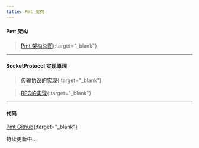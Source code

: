 ```yaml
---
title: Pmt 架构
---
```


#### Pmt 架构

>[Pmt 架构总图](/static/images/2016/pmt_framework.png){:target="_blank"}

***

#### SocketProtocol 实现原理

>[传输协议的实现](/static/images/2016/socketprotocol_transport_protocol.png){:target="_blank"}

>[RPC的实现](/static/images/2016/socketprotocol_rpc.png){:target="_blank"}

***

#### 代码
[Pmt Github](https://github.com/xnn5566/pmt){:target="_blank"}

持续更新中...
